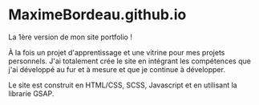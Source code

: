 # MaximeBordeau.github.io

La 1ère version de mon site portfolio !

À la fois un projet d'apprentissage et une vitrine pour mes projets personnels. J'ai totalement crée le site en intégrant les compétences que j'ai développé au fur et à mesure et que je continue à développer. 

Le site est construit en HTML/CSS, SCSS, Javascript et en utilisant la librarie GSAP.
